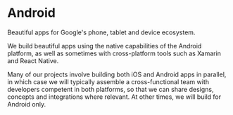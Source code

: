 # Android

Beautiful apps for Google's phone, tablet and device ecosystem.

We build beautiful apps using the native capabilities of the Android platform, as well as sometimes with cross-platform tools such as Xamarin and React Native.

Many of our projects involve building both iOS and Android apps in parallel, in which case we will typically assemble a cross-functional team with developers competent in both platforms, so that we can share designs, concepts and integrations where relevant. At other times, we will build for Android only.
